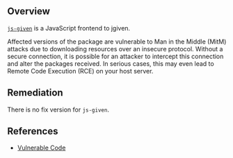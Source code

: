 ## Overview
[`js-given`](https://www.npmjs.com/package/js-given) is a JavaScript frontend to jgiven.

Affected versions of the package are vulnerable to Man in the Middle (MitM) attacks due to downloading resources over an insecure protocol. Without a secure connection, it is possible for an attacker to intercept this connection and alter the packages received. In serious cases, this may even lead to Remote Code Execution (RCE) on your host server.

## Remediation
There is no fix version for `js-given`.

## References
- [Vulnerable Code](https://github.com/jsGiven/jsGiven/blob/eafa17168be50b7369facbfd468fae599318bccf/js-given/tools/installJGivenReport.js#L8)
